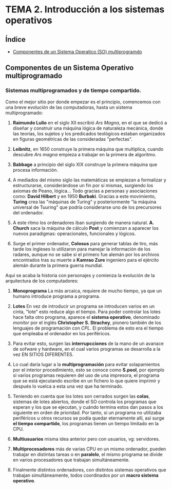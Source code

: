 # TEMA 2. Introducción a los sistemas operativos

## Índice
- [Componentes de un Sistema Operatico (SO)
  multiprogramdo](#componentes-de-un-sistema-operativo-multiprogramado)

## Componentes de un Sistema Operativo multiprogramado

### Sistemas multiprogramados y de tiempo compartido.
Como el mejor sitio por donde empezar es el principio, comencemos con una breve evolución de las computadoras, hasta un sistema multiprogramado:

1. **Raimundo Lulio** en el siglo XII escribió *Ars Magna*, en el que se dedicó a diseñar y
construir una máquina lógica de naturaleza mecánica, donde las teorías, los sujetos y los predicados
teológicos estaban organizados en figuras geométricas de las consideradas "perfectas".

2. **Leibnitz**, en 1650 construye la primera máquina que multiplica, cuando descubre *Ars magna*
empieza a trabajar en la primera de algoritmo.

3. **Babbage** a principio del siglo XIX construye la primera máquina que procesa información.

4. A mediados del mismo siglo las matemáticas se empiezan a formalizar y estructurarse,
considerándose un fin por sí mismas, surgiendo los axiomas de Peano, lógica... Todo gracias a
personas y asociaciones como: **David Hilbert** y en 1950 **Burbaki**. Gracias a este movimiento,
**Turing** crea las "máquinas de Turing" y posteriormente "la máquina universal de Tuuring" que
podría considerarse uno de los precursores del ordenador.

5. A este ritmo los ordenadores iban surgiendo de manera natural. **A. Church** saca la máquina de
cálculo **Post** y comienzan a aparecer los nuevos paradigmas: operacionales, funcionales y lógicos.

6. Surge el primer ordenador, **Colosus** para generar tablas de tiro, más tarde los ingleses lo
utilizaron para manejar la información de los radares, aunque no se sabe si el primero fue alemán
por los archivos encontrados tras su muerte a **Kamrao Zure** ingeniero para el ejército alemán
durante la primera guerra mundial.

Aquí se acaba la historia con personajes y comienza la evolución de la arquitectura de los
computadores:

1. **Monoprograma** La más arcaica, requiere de mucho tiempo, ya que un humano introduce programa a
programa.

2. **Lotes** En vez de introducir un programa se introducen varios en un cinta, "lote" esto reduce
algo el tiempo. Para poder controlar los lotes hace falta otro programa, aparece el **sistema
operativo**, denominado *monitor* por el inglés **Christopher S. Strachey**, pionero también de los
lenguajes de programación con *CPL*. El problema de esto era el tiempo que empleaba el ordenador en
los periféricos.

3. Para evitar esto, surgen las **interrupcciones** de la mano de un avanace de sofware y hardware,
en el cual varios programas se desarrolla a la vez EN SITIOS DIFERENTES.

4. Lo cual daría lugar a la **multiprogramación** para evitar solapamientos por el interior
procedimiento, esto se conoce como **S.pool**, por ejemplo si varios programas requieren del uso de
una impresora, el programa que se está ejecutando escribe en un fichero lo que quiere imprimir y
después lo vuelca a esta una vez que ha terminado.

5. Teniendo en cuenta que los lotes son cerrados surgen las **colas**, sistemas de lotes abiertos,
donde el SO controla los programas que esperan y los que se ejecutan, y cuándo termina estos dan
pasos a los siguiente en orden de prioridad. Por tanto, si un programa no utilizaba periféricos u
otros recursos se podía quedar eternamente allí, así surge **el tiempo compartido**, los
programas tienen un tiempo limitado en la CPU.

6. **Multiusuarios** misma idea anterior pero con usuarios, vg: servidores.

7. **Multiprocesadores** más de varias CPU en un mismo ordenador, pueden trabajar en distintas
tareas o en **paralelo**, el mismo programa se divide en varios procesadores que trabajan
simultáneamente.

8. Finalmente distintos ordenadores, con distintos sistemas operativos que trabajan simultáneamente,
todos coordinados por un **macro sistema operativo**.